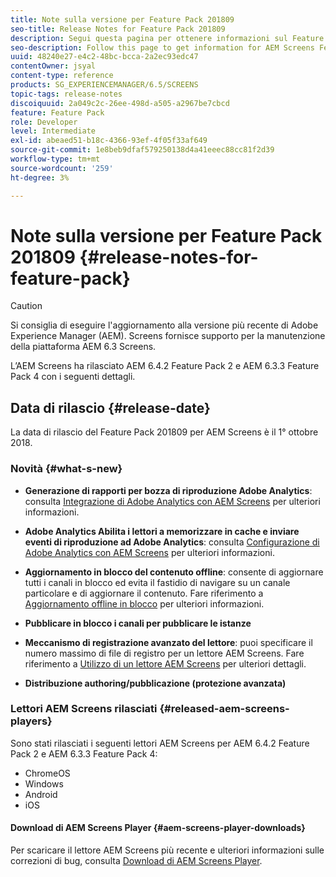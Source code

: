 ```yaml
---
title: Note sulla versione per Feature Pack 201809
seo-title: Release Notes for Feature Pack 201809
description: Segui questa pagina per ottenere informazioni sul Feature Pack di AEM Screens 201809 rilasciato il 1° ottobre 2018.
seo-description: Follow this page to get information for AEM Screens Feature Pack 201809 released on October 01, 2018.
uuid: 48240e27-e4c2-48bc-bcca-2a2ec93edc47
contentOwner: jsyal
content-type: reference
products: SG_EXPERIENCEMANAGER/6.5/SCREENS
topic-tags: release-notes
discoiquuid: 2a049c2c-26ee-498d-a505-a2967be7cbcd
feature: Feature Pack
role: Developer
level: Intermediate
exl-id: abeaed51-b18c-4366-93ef-4f05f33af649
source-git-commit: 1e8beb9dfaf579250138d4a41eeec88cc81f2d39
workflow-type: tm+mt
source-wordcount: '259'
ht-degree: 3%

---
```


# Note sulla versione per Feature Pack 201809 {#release-notes-for-feature-pack}

>[!CAUTION]
>
>Si consiglia di eseguire l&#39;aggiornamento alla versione più recente di Adobe Experience Manager (AEM). Screens fornisce supporto per la manutenzione della piattaforma AEM 6.3 Screens.

L’AEM Screens ha rilasciato AEM 6.4.2 Feature Pack 2 e AEM 6.3.3 Feature Pack 4 con i seguenti dettagli.

## Data di rilascio {#release-date}

La data di rilascio del Feature Pack 201809 per AEM Screens è il 1° ottobre 2018.

### Novità {#what-s-new}

* **Generazione di rapporti per bozza di riproduzione Adobe Analytics**: consulta [Integrazione di Adobe Analytics con AEM Screens](adobe-analytics-integration-aem-screens.md) per ulteriori informazioni.

* **Adobe Analytics Abilita i lettori a memorizzare in cache e inviare eventi di riproduzione ad Adobe Analytics**: consulta [Configurazione di Adobe Analytics con AEM Screens](configuring-adobe-analytics-aem-screens.md) per ulteriori informazioni.

* **Aggiornamento in blocco del contenuto offline**: consente di aggiornare tutti i canali in blocco ed evita il fastidio di navigare su un canale particolare e di aggiornare il contenuto. Fare riferimento a [Aggiornamento offline in blocco](bulk-offline-update.md) per ulteriori informazioni.

* **Pubblicare in blocco i canali per pubblicare le istanze**
* **Meccanismo di registrazione avanzato del lettore**: puoi specificare il numero massimo di file di registro per un lettore AEM Screens. Fare riferimento a [Utilizzo di un lettore AEM Screens](working-with-screens-player.md) per ulteriori dettagli.

* **Distribuzione authoring/pubblicazione (protezione avanzata)**

### Lettori AEM Screens rilasciati {#released-aem-screens-players}

Sono stati rilasciati i seguenti lettori AEM Screens per AEM 6.4.2 Feature Pack 2 e AEM 6.3.3 Feature Pack 4:

* ChromeOS
* Windows
* Android
* iOS

#### Download di AEM Screens Player {#aem-screens-player-downloads}

Per scaricare il lettore AEM Screens più recente e ulteriori informazioni sulle correzioni di bug, consulta [Download di AEM Screens Player](https://download.macromedia.com/screens/).

